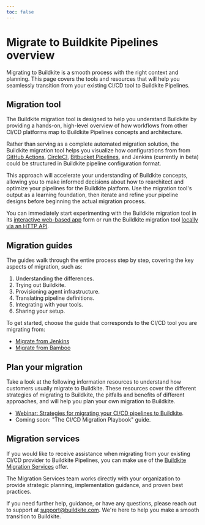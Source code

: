```yaml
---
toc: false
---
```


# Migrate to Buildkite Pipelines overview

Migrating to Buildkite is a smooth process with the right context and planning. This page covers the tools and resources that will help you seamlessly transition from your existing CI/CD tool to Buildkite Pipelines.

## Migration tool

The Buildkite migration tool is designed to help you understand Buildkite by providing a hands-on, high-level overview of how workflows from other CI/CD platforms map to Buildkite Pipelines concepts and architecture.

Rather than serving as a complete automated migration solution, the Buildkite migration tool helps you visualize how configurations from from [GitHub Actions](/docs/pipelines/migration/tool/github-actions), [CircleCI](/docs/pipelines/migration/tool/circleci), [Bitbucket Pipelines](/docs/pipelines/migration/tool/bitbucket-pipelines), and Jenkins (currently in beta) could be structured in Buildkite pipeline configuration format.

This approach will accelerate your understanding of Buildkite concepts, allowing you to make informed decisions about how to rearchitect and optimize your pipelines for the Buildkite platform. Use the migration tool's output as a learning foundation, then iterate and refine your pipeline designs before beginning the actual migration process.

You can immediately start experimenting with the Buildkite migration tool in its [interactive web-based app](https://buildkite.com/resources/migrate/) form or run the Buildkite migration tool [locally via an HTTP API](/docs/pipelines/migration/tool#local-api-based-version).

## Migration guides

The guides walk through the entire process step by step, covering the key aspects of migration, such as:

1. Understanding the differences.
1. Trying out Buildkite.
1. Provisioning agent infrastructure.
1. Translating pipeline definitions.
1. Integrating with your tools.
1. Sharing your setup.

To get started, choose the guide that corresponds to the CI/CD tool you are migrating from:

- [Migrate from Jenkins](/docs/pipelines/migration/from-jenkins)
- [Migrate from Bamboo](/docs/pipelines/migration/from-bamboo)

## Plan your migration

Take a look at the following information resources to understand how customers usually migrate to Buildkite. These resources cover the different strategies of migrating to Buildkite, the pitfalls and benefits of different approaches, and will help you plan your own migration to Buildkite.

- [Webinar: Strategies for migrating your CI/CD pipelines to Buildkite](https://www.youtube.com/watch?v=nV8u3dnEHZ0).
- Coming soon: "The CI/CD Migration Playbook" guide.

## Migration services

If you would like to receive assistance when migrating from your existing CI/CD provider to Buildkite Pipelines, you can make use of the [Buildkite Migration Services](https://buildkite.com/resources/migrations/) offer.

The Migration Services team works directly with your organization to provide strategic planning, implementation guidance, and proven best practices.

If you need further help, guidance, or have any questions, please reach out to support at support@buildkite.com. We're here to help you make a smooth transition to Buildkite.
